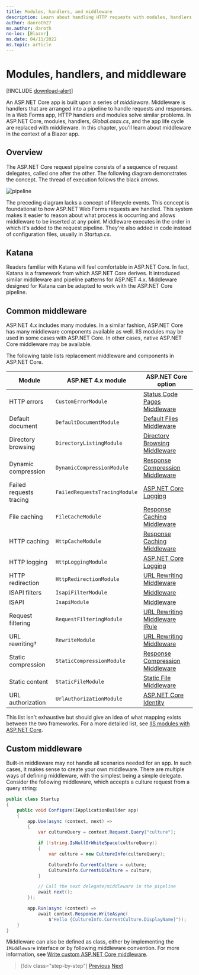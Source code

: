 ```yaml
---
title: Modules, handlers, and middleware
description: Learn about handling HTTP requests with modules, handlers, and middleware.
author: danroth27
ms.author: daroth
no-loc: [Blazor]
ms.date: 04/11/2022
ms.topic: article
---
```

# Modules, handlers, and middleware

[!INCLUDE [download-alert](includes/download-alert.md)]

An ASP.NET Core app is built upon a series of *middleware*. Middleware is handlers that are arranged into a pipeline to handle requests and responses. In a Web Forms app, HTTP handlers and modules solve similar problems. In ASP.NET Core, modules, handlers, *Global.asax.cs*, and the app life cycle are replaced with middleware. In this chapter, you'll learn about middleware in the context of a Blazor app.

## Overview

The ASP.NET Core request pipeline consists of a sequence of request delegates, called one after the other. The following diagram demonstrates the concept. The thread of execution follows the black arrows.

![pipeline](media/middleware/request-delegate-pipeline.png)

The preceding diagram lacks a concept of lifecycle events. This concept is foundational to how ASP.NET Web Forms requests are handled. This system makes it easier to reason about what process is occurring and allows middleware to be inserted at any point. Middleware executes in the order in which it's added to the request pipeline. They're also added in code instead of configuration files, usually in *Startup.cs*.

## Katana

Readers familiar with Katana will feel comfortable in ASP.NET Core. In fact, Katana is a framework from which ASP.NET Core derives. It introduced similar middleware and pipeline patterns for ASP.NET 4.x. Middleware designed for Katana can be adapted to work with the ASP.NET Core pipeline.

## Common middleware

ASP.NET 4.x includes many modules. In a similar fashion, ASP.NET Core has many middleware components available as well. IIS modules may be used in some cases with ASP.NET Core. In other cases, native ASP.NET Core middleware may be available.

The following table lists replacement middleware and components in ASP.NET Core.

|Module                 |ASP.NET 4.x module           |ASP.NET Core option|
|-----------------------|-----------------------------|-------------------|
|HTTP errors            |`CustomErrorModule`          |[Status Code Pages Middleware](/aspnet/core/fundamentals/error-handling#usestatuscodepages)|
|Default document       |`DefaultDocumentModule`      |[Default Files Middleware](/aspnet/core/fundamentals/static-files#serve-a-default-document)|
|Directory browsing     |`DirectoryListingModule`     |[Directory Browsing Middleware](/aspnet/core/fundamentals/static-files#enable-directory-browsing)|
|Dynamic compression    |`DynamicCompressionModule`   |[Response Compression Middleware](/aspnet/core/performance/response-compression)|
|Failed requests tracing|`FailedRequestsTracingModule`|[ASP.NET Core Logging](/aspnet/core/fundamentals/logging/index#tracesource-provider)|
|File caching           |`FileCacheModule`            |[Response Caching Middleware](/aspnet/core/performance/caching/middleware)|
|HTTP caching           |`HttpCacheModule`            |[Response Caching Middleware](/aspnet/core/performance/caching/middleware)|
|HTTP logging           |`HttpLoggingModule`          |[ASP.NET Core Logging](/aspnet/core/fundamentals/logging/index)|
|HTTP redirection       |`HttpRedirectionModule`      |[URL Rewriting Middleware](/aspnet/core/fundamentals/url-rewriting)|
|ISAPI filters          |`IsapiFilterModule`          |[Middleware](/aspnet/core/fundamentals/middleware/index)|
|ISAPI                  |`IsapiModule`                |[Middleware](/aspnet/core/fundamentals/middleware/index)|
|Request filtering      |`RequestFilteringModule`     |[URL Rewriting Middleware IRule](/aspnet/core/fundamentals/url-rewriting#irule-based-rule)|
|URL rewriting&#8224;   |`RewriteModule`              |[URL Rewriting Middleware](/aspnet/core/fundamentals/url-rewriting)|
|Static compression     |`StaticCompressionModule`    |[Response Compression Middleware](/aspnet/core/performance/response-compression)|
|Static content         |`StaticFileModule`           |[Static File Middleware](/aspnet/core/fundamentals/static-files)|
|URL authorization      |`UrlAuthorizationModule`     |[ASP.NET Core Identity](/aspnet/core/security/authentication/identity)|

This list isn't exhaustive but should give an idea of what mapping exists between the two frameworks. For a more detailed list, see [IIS modules with ASP.NET Core](/aspnet/core/host-and-deploy/iis/modules).

## Custom middleware

Built-in middleware may not handle all scenarios needed for an app. In such cases, it makes sense to create your own middleware. There are multiple ways of defining middleware, with the simplest being a simple delegate. Consider the following middleware, which accepts a culture request from a query string:

```csharp
public class Startup
{
    public void Configure(IApplicationBuilder app)
    {
        app.Use(async (context, next) =>
        {
            var cultureQuery = context.Request.Query["culture"];

            if (!string.IsNullOrWhiteSpace(cultureQuery))
            {
                var culture = new CultureInfo(cultureQuery);

                CultureInfo.CurrentCulture = culture;
                CultureInfo.CurrentUICulture = culture;
            }

            // Call the next delegate/middleware in the pipeline
            await next();
        });

        app.Run(async (context) =>
            await context.Response.WriteAsync(
                $"Hello {CultureInfo.CurrentCulture.DisplayName}"));
    }
}
```

Middleware can also be defined as class, either by implementing the `IMiddleware` interface or by following middleware convention. For more information, see [Write custom ASP.NET Core middleware](/aspnet/core/fundamentals/middleware/write).

>[!div class="step-by-step"]
>[Previous](data.md)
>[Next](config.md)
